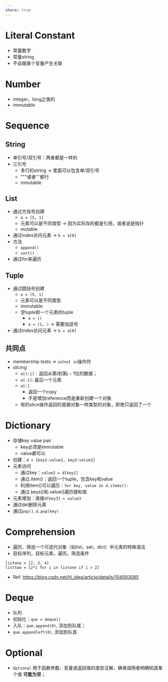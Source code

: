 ```yaml
---
share: true
---
```

# Literal Constant
		
- 常量数字
- 常量string
- 不会跟某个变量产生关联

# Number
- integer，long之类的
- immutable

# Sequence

## String
- 单引号/双引号：两者都是一样的
- 三引号
	- 多行的string -> 里面可以包含单/双引号
	- """或者'''都行
	- inmutable

## List
- 通过方括号创建
	- `a = [5, 1]`
	- 元素可以是不同类型 -> 因为实际存的都是引用，或者说是指针
	- mutable
- 通过index访问元素 -> `b = a[0]`
- 方法
	- `append()`
	- `sort()`
- 通过for来遍历

## Tuple
- 通过圆括号创建
	- `a = (5, 1)`
	- 元素可以是不同类型
	- immutable
	- 空tuple和一个元素的tuple
		- `a = ()`
		- `a = (1, )` -> 需要加逗号
- 通过index访问元素 -> `b = a[0]`

## 共同点
- membership tests -> `in`/`not in`操作符
- slicing
	- `a[i:j]`：返回从第$i$到第$j-1$位的数据；
	- `a[-1]`: 最后一个元素
	- `a[:]`
		- 返回一个copy
		- 不是增加reference而是重新创建一个对象
	- 有的slice操作返回的是跟对象一样类型的对象，即使只返回了一个

# Dictionary
- 存储key value pair
	- key必须是immutable
	- value都可以
- 创建：`d = {key1:value1, key2:value2}`
- 元素访问
	- 通过key：`value2 = d[key1]`
	- 通过.item()：返回一个tuple，包含key和value
	- 利用item()可以遍历：`for key, value in d.items():`
	- 通过.keys()和.value()遍历键和值
- 元素增加：直接`d[key3] = value3`
- 通过del删除元素
- 通过`pop()`, `d.pop(key)`

# Comprehension
- 遍历、筛选一个可迭代对象（如list，set，dict）中元素的特殊语法
- 目标序列，目标元素，遍历，筛选条件
```
listone = [2, 3, 4]
listtwo = [2*i for i in listone if i > 2]
```

- Ref: https://blog.csdn.net/H_idea/article/details/104593085

# Deque

- 队列
- 初始化：`que = deque()`
- 入队：`que.append(0)`, 添加到队尾；
- `que.appendleft(0)`, 添加到队首 

# Optional

- `Optional` 用于函数参数、变量或返回值的类型注解，确保调用者明确知道某个值 **可能为空**；